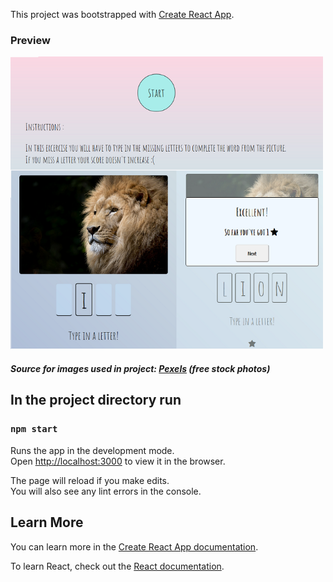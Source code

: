 This project was bootstrapped with [Create React App](https://github.com/facebook/create-react-app).
### Preview

<img src='preview.jpeg' width='500'>

##### Source for images used in project: [Pexels](https://www.pexels.com/) (free stock photos)

## In the project directory run

### `npm start`

Runs the app in the development mode.<br />
Open [http://localhost:3000](http://localhost:3000) to view it in the browser.

The page will reload if you make edits.<br />
You will also see any lint errors in the console.



## Learn More

You can learn more in the [Create React App documentation](https://facebook.github.io/create-react-app/docs/getting-started).

To learn React, check out the [React documentation](https://reactjs.org/).
